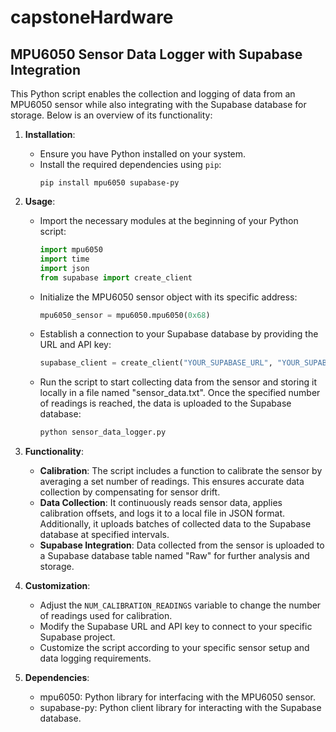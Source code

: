 # capstoneHardware

## MPU6050 Sensor Data Logger with Supabase Integration

This Python script enables the collection and logging of data from an MPU6050 sensor while also integrating with the Supabase database for storage. Below is an overview of its functionality:

1. **Installation**:
   - Ensure you have Python installed on your system.
   - Install the required dependencies using `pip`:
     ```
     pip install mpu6050 supabase-py
     ```

2. **Usage**:
   - Import the necessary modules at the beginning of your Python script:
     ```python
     import mpu6050
     import time
     import json
     from supabase import create_client
     ```

   - Initialize the MPU6050 sensor object with its specific address:
     ```python
     mpu6050_sensor = mpu6050.mpu6050(0x68)
     ```

   - Establish a connection to your Supabase database by providing the URL and API key:
     ```python
     supabase_client = create_client("YOUR_SUPABASE_URL", "YOUR_SUPABASE_API_KEY")
     ```

   - Run the script to start collecting data from the sensor and storing it locally in a file named "sensor_data.txt". Once the specified number of readings is reached, the data is uploaded to the Supabase database:
     ```bash
     python sensor_data_logger.py
     ```

3. **Functionality**:
   - **Calibration**: The script includes a function to calibrate the sensor by averaging a set number of readings. This ensures accurate data collection by compensating for sensor drift.
   - **Data Collection**: It continuously reads sensor data, applies calibration offsets, and logs it to a local file in JSON format. Additionally, it uploads batches of collected data to the Supabase database at specified intervals.
   - **Supabase Integration**: Data collected from the sensor is uploaded to a Supabase database table named "Raw" for further analysis and storage.

4. **Customization**:
   - Adjust the `NUM_CALIBRATION_READINGS` variable to change the number of readings used for calibration.
   - Modify the Supabase URL and API key to connect to your specific Supabase project.
   - Customize the script according to your specific sensor setup and data logging requirements.

5. **Dependencies**:
   - mpu6050: Python library for interfacing with the MPU6050 sensor.
   - supabase-py: Python client library for interacting with the Supabase database.
